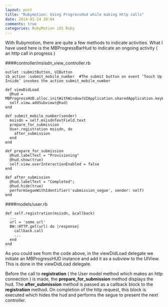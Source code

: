 ```yaml
---
layout: post
title: "Rubymotion: Using ProgressHud while making Http calls"
date: 2014-01-24 20:04
comments: true
categories: RubyMotion iOS Ruby
---
```


With Rubymotion, there are quite a few methods to indicate activities. What I have used here is the MBProgressBarHud to indicate an ongoing activity ( an http call in progress )


####controller/msisdn_view_controller.rb

    outlet :submitButton, UIButton
    ib_action :submit_mobile_number  #The submit button on event ‘Touch Up Inside’ invokes the action submit_mobile_number

    def viewDidLoad
      @hud = MBProgressHUD.alloc.initWithWindow(UIApplication.sharedApplication.keyWindow)
      self.view.addSubview(@hud)
    end

    def submit_mobile_number(sender)
      msisdn = self.msisdnTextField.text
      prepare_for_submission
      User.registration msisdn, do
        after_submission
      end
    end
    
    def prepare_for_submission
      @hud.labelText = "Provisioning"
      @hud.show(true)
      self.view.userInteractionEnabled = false
    end

    def after_submission
      @hud.labelText = "Completed";
      @hud.hide(true)
      performSegueWithIdentifier('submission_segue', sender: self)
    end
    

####models/user.rb

    def self.registration(msisdn, &callback)
      ...
      url = 'some_url'
      BW::HTTP.get(url) do |response|
        callback.call
        ...
      end
    end
    
As you could see from the code above, in the viewDidLoad delegate we initiate an MBProgressHUD instance and add it as a subview to the UIView. This is done in the viewDidLoad delegate.

Before the call to **registration** ( the User model method which makes an http connection ) is made, the **prepare_for_submission** method displays the hud. The **after_submission** method is passed as a callback block to the **registration** method. On completion of the http request, this block is executed which hides the hud and performs the segue to present the next controller.

    

    
